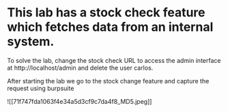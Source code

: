 # This lab has a stock check feature which fetches data from an internal system.

To solve the lab, change the stock check URL to access the admin interface at http://localhost/admin and delete the user carlos.

After starting the lab we go to the stock change feature and capture the request using burpsuite

![[71f747fda1063f4e34a5d3cf9c7da4f8_MD5.jpeg]]

